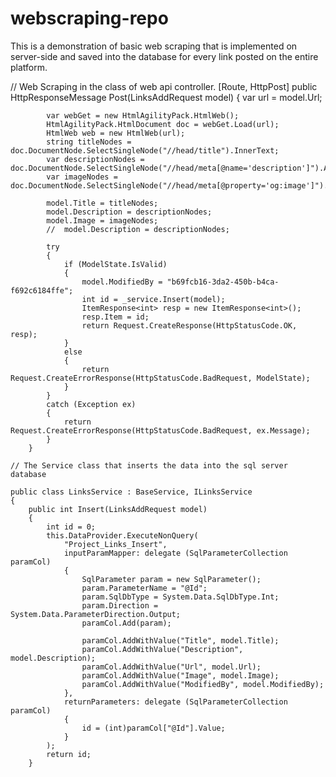 # webscraping-repo
This is a demonstration of basic web scraping that is implemented on server-side and saved into the database for every link posted on the entire platform.

// Web Scraping in the class of web api controller.
[Route, HttpPost]
        public HttpResponseMessage Post(LinksAddRequest model)
        {
            var url = model.Url;

            var webGet = new HtmlAgilityPack.HtmlWeb();
            HtmlAgilityPack.HtmlDocument doc = webGet.Load(url);
            HtmlWeb web = new HtmlWeb(url);
            string titleNodes = doc.DocumentNode.SelectSingleNode("//head/title").InnerText;
            var descriptionNodes = doc.DocumentNode.SelectSingleNode("//head/meta[@name='description']").Attributes["content"].Value;
            var imageNodes = doc.DocumentNode.SelectSingleNode("//head/meta[@property='og:image']").Attributes["content"].Value;

            model.Title = titleNodes;
            model.Description = descriptionNodes;
            model.Image = imageNodes;
            //  model.Description = descriptionNodes;

            try
            {
                if (ModelState.IsValid)
                {
                    model.ModifiedBy = "b69fcb16-3da2-450b-b4ca-f692c6184ffe";
                    int id = _service.Insert(model);
                    ItemResponse<int> resp = new ItemResponse<int>();
                    resp.Item = id;
                    return Request.CreateResponse(HttpStatusCode.OK, resp);
                }
                else
                {
                    return Request.CreateErrorResponse(HttpStatusCode.BadRequest, ModelState);
                }
            }
            catch (Exception ex)
            {
                return Request.CreateErrorResponse(HttpStatusCode.BadRequest, ex.Message);
            }
        }
        
    // The Service class that inserts the data into the sql server database
    
    public class LinksService : BaseService, ILinksService
    {
        public int Insert(LinksAddRequest model)
        {
            int id = 0;
            this.DataProvider.ExecuteNonQuery(
                "Project_Links_Insert",
                inputParamMapper: delegate (SqlParameterCollection paramCol)
                {
                    SqlParameter param = new SqlParameter();
                    param.ParameterName = "@Id";
                    param.SqlDbType = System.Data.SqlDbType.Int;
                    param.Direction = System.Data.ParameterDirection.Output;
                    paramCol.Add(param);

                    paramCol.AddWithValue("Title", model.Title);
                    paramCol.AddWithValue("Description", model.Description);
                    paramCol.AddWithValue("Url", model.Url);
                    paramCol.AddWithValue("Image", model.Image);
                    paramCol.AddWithValue("ModifiedBy", model.ModifiedBy);
                },
                returnParameters: delegate (SqlParameterCollection paramCol)
                {
                    id = (int)paramCol["@Id"].Value;
                }
            );
            return id;
        }
